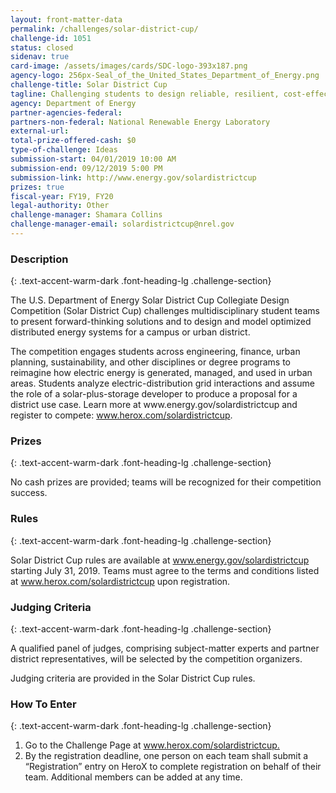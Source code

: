 ```yaml
---
layout: front-matter-data
permalink: /challenges/solar-district-cup/
challenge-id: 1051
status: closed
sidenav: true
card-image: /assets/images/cards/SDC-logo-393x187.png
agency-logo: 256px-Seal_of_the_United_States_Department_of_Energy.png
challenge-title: Solar District Cup
tagline: Challenging students to design reliable, resilient, cost-effective solutions for increased penetration of distributed solar energy on a campus or in an urban district
agency: Department of Energy
partner-agencies-federal: 
partners-non-federal: National Renewable Energy Laboratory
external-url: 
total-prize-offered-cash: $0
type-of-challenge: Ideas
submission-start: 04/01/2019 10:00 AM
submission-end: 09/12/2019 5:00 PM
submission-link: http://www.energy.gov/solardistrictcup 
prizes: true
fiscal-year: FY19, FY20
legal-authority: Other
challenge-manager: Shamara Collins
challenge-manager-email: solardistrictcup@nrel.gov
---
```




<!-- Description start -->
### Description
{: .text-accent-warm-dark .font-heading-lg .challenge-section}

<div class="description">
<p>The U.S. Department of Energy Solar District Cup Collegiate Design Competition (Solar District Cup) challenges multidisciplinary student teams to present forward-thinking solutions and to design and model optimized distributed energy systems for a campus or urban district.</p>
<p>The competition engages students across engineering, finance, urban planning, sustainability, and other disciplines or degree programs to reimagine how electric energy is generated, managed, and used in urban areas. Students analyze electric-distribution grid interactions and assume the role of a solar-plus-storage developer to produce a proposal for a district use case. 
Learn more at www.energy.gov/solardistrictcup and register to compete: <a href="http://www.herox.com/solardistrictcup" target="_blank" rel="noopener">www.herox.com/solardistrictcup</a>.</p>
</div>

<!-- Prizes start -->
### Prizes
{: .text-accent-warm-dark .font-heading-lg .challenge-section}

<div class="prizes">
<p>No cash prizes are provided; teams will be recognized for their competition success.</p>
</div>

<!-- Rules start -->
### Rules 
{: .text-accent-warm-dark .font-heading-lg .challenge-section}

<div class="rules">
<p>Solar District Cup rules are available at <a href="http://www.energy.gov/solardistrictcup" target="_blank" rel="noopener">www.energy.gov/solardistrictcup</a> starting July 31, 2019. Teams must agree to the terms and conditions listed at <a href="http://www.herox.com/solardistrictcup" target="_blank" rel="noopener">www.herox.com/solardistrictcup</a> upon registration.</p> 
</div>

<!-- Judging start -->
### Judging Criteria
{: .text-accent-warm-dark .font-heading-lg .challenge-section}

<div class="judging">
<p>A qualified panel of judges, comprising subject-matter experts and partner district representatives, will be selected by the competition organizers.</p>
<p>Judging criteria are provided in the Solar District Cup rules.</p>
</div>

<!--  How To Enter start -->
### How To Enter
{: .text-accent-warm-dark .font-heading-lg .challenge-section}

<div class="how-to-enter">
<ol>
<li>Go to the Challenge Page at <a href="http://www.herox.com/solardistrictcup" target="_blank" rel="noopener">www.herox.com/solardistrictcup.</a></li>
<li>By the registration deadline, one person on each team shall submit a “Registration” entry on HeroX to complete registration on behalf of their team. Additional members can be added at any time.</li>
</ol>
</div>
